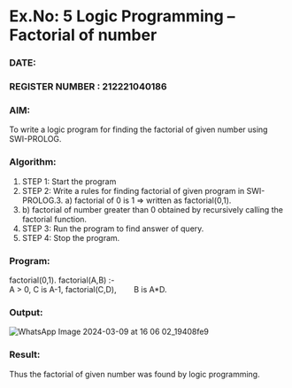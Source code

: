 # Ex.No: 5   Logic Programming – Factorial of number   
### DATE:                                                                            
### REGISTER NUMBER : 212221040186
### AIM: 
To  write  a logic program for finding the factorial of given number using SWI-PROLOG. 
### Algorithm:
1. STEP 1: Start the program
2. STEP 2:  Write a rules for finding factorial of given program in SWI-PROLOG.3.   a)	factorial of 0 is 1 => written as factorial(0,1).
4.   b)	factorial of number greater than 0 obtained by recursively calling the factorial    function.
5. STEP 3: Run the program  to find answer of  query.
6. STEP 4: Stop the program.

### Program:

factorial(0,1).
factorial(A,B) :-  
           A > 0, 
           C is A-1,
           factorial(C,D),
           B is A*D.



### Output:
![WhatsApp Image 2024-03-09 at 16 06 02_19408fe9](https://github.com/YugendarM/AI_Lab_2023-24/assets/119681539/40c75ac9-7485-4528-9397-91384549692a)



### Result:
Thus the factorial of given number was found by logic programming.
